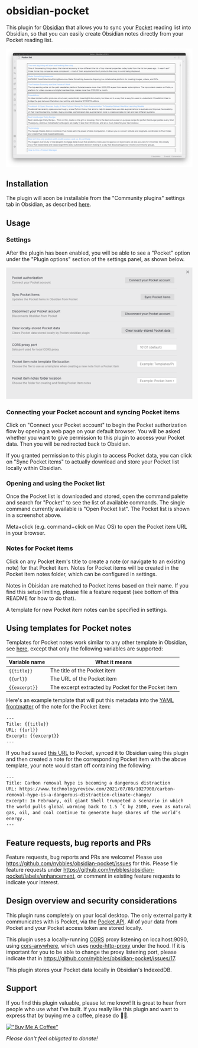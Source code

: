 # obsidian-pocket

This plugin for [Obsidian](https://obsidian.md/) that allows you to sync your
[Pocket](https://getpocket.com/) reading list into Obsidian, so that you can
easily create Obsidian notes directly from your Pocket reading list.

![pocket-list](https://raw.githubusercontent.com/nybbles/obsidian-pocket/master/images/pocket-list.png)

## Installation

The plugin will soon be installable from the "Community plugins" settings tab
in Obsidian, as described
[here](https://help.obsidian.md/Advanced+topics/Third-party+plugins#Discover+and+install+community+plugins).

## Usage

### Settings

After the plugin has been enabled, you will be able to see a "Pocket" option
under the "Plugin options" section of the settings panel, as shown below.

![obsidian-pocket-settings](https://raw.githubusercontent.com/nybbles/obsidian-pocket/master/images/obsidian-pocket-settings.png)

### Connecting your Pocket account and syncing Pocket items

Click on "Connect your Pocket account" to begin the Pocket authorization flow by
opening a web page on your default browser. You will be asked whether you want
to give permission to this plugin to access your Pocket data. Then you will be
redirected back to Obsidian.

If you granted permission to this plugin to access Pocket data, you can click on
"Sync Pocket items" to actually download and store your Pocket list locally
within Obsidian.

### Opening and using the Pocket list

Once the Pocket list is downloaded and stored, open the command palette and
search for "Pocket" to see the list of available commands. The single command
currently available is "Open Pocket list". The Pocket list is shown in a
screenshot above.

Meta+click (e.g. command+click on Mac OS) to open the Pocket item URL in your browser.

### Notes for Pocket items

Click on any Pocket item's title to create a note (or navigate to an existing
note) for that Pocket item. Notes for Pocket items will be created in the Pocket
item notes folder, which can be configured in settings.

Notes in Obisidan are matched to Pocket items based on their name. If you find
this setup limiting, please file a feature request (see bottom of this README
for how to do that).

A template for new Pocket item notes can be specified in settings.

## Using templates for Pocket notes

Templates for Pocket notes work similar to any other template in Obsidian, see
[here](https://help.obsidian.md/Plugins/Templates), except that only the
following variables are supported:

| Variable name | What it means                                       |
| ------------- | --------------------------------------------------- |
| `{{title}}`   | The title of the Pocket item                        |
| `{{url}}`     | The URL of the Pocket item                          |
| `{{excerpt}}` | The excerpt extracted by Pocket for the Pocket item |

Here's an example template that will put this metadata into the [YAML
frontmatter](https://help.obsidian.md/Advanced+topics/YAML+front+matter) of the
note for the Pocket item:

```
---
Title: {{title}}
URL: {{url}}
Excerpt: {{excerpt}}
---
```

If you had saved [this URL](https://www.technologyreview.com/2021/07/08/1027908/carbon-removal-hype-is-a-dangerous-distraction-climate-change/) to Pocket, synced it to Obsidian using this plugin and then created a note for the corresponding Pocket item with the above template, your note would start off containing the following:

```
---
Title: Carbon removal hype is becoming a dangerous distraction
URL: https://www.technologyreview.com/2021/07/08/1027908/carbon-removal-hype-is-a-dangerous-distraction-climate-change/
Excerpt: In February, oil giant Shell trumpeted a scenario in which the world pulls global warming back to 1.5 ˚C by 2100, even as natural gas, oil, and coal continue to generate huge shares of the world’s energy.
---
```

## Feature requests, bug reports and PRs

Feature requests, bug reports and PRs are welcome! Please use
https://github.com/nybbles/obsidian-pocket/issues for this. Please file feature
requests under https://github.com/nybbles/obsidian-pocket/labels/enhancement, or
comment in existing feature requests to indicate your interest.

## Design overview and security considerations

This plugin runs completely on your local desktop. The only external party it
communicates with is Pocket, via the [Pocket
API](https://getpocket.com/developer/). All of your data from Pocket and your
Pocket access token are stored locally.

This plugin uses a locally-running
[CORS](https://developer.mozilla.org/en-US/docs/Web/HTTP/CORS) proxy listening
on localhost:9090, using
[cors-anywhere](https://github.com/Rob--W/cors-anywhere), which uses
[node-http-proxy](https://github.com/http-party/node-http-proxy) under the
hood. If it is important for you to be able to change the proxy listening port,
please indicate that in https://github.com/nybbles/obsidian-pocket/issues/17.

This plugin stores your Pocket data locally in Obsidian's IndexedDB.

## Support

If you find this plugin valuable, please let me know! It is great to hear from
people who use what I've built. If you really like this plugin and want to
express that by buying me a coffee, please do 🙏🏾.

[!["Buy Me A Coffee"](https://www.buymeacoffee.com/assets/img/custom_images/orange_img.png)](https://www.buymeacoffee.com/gbraad)

_Please don't feel obligated to donate!_
